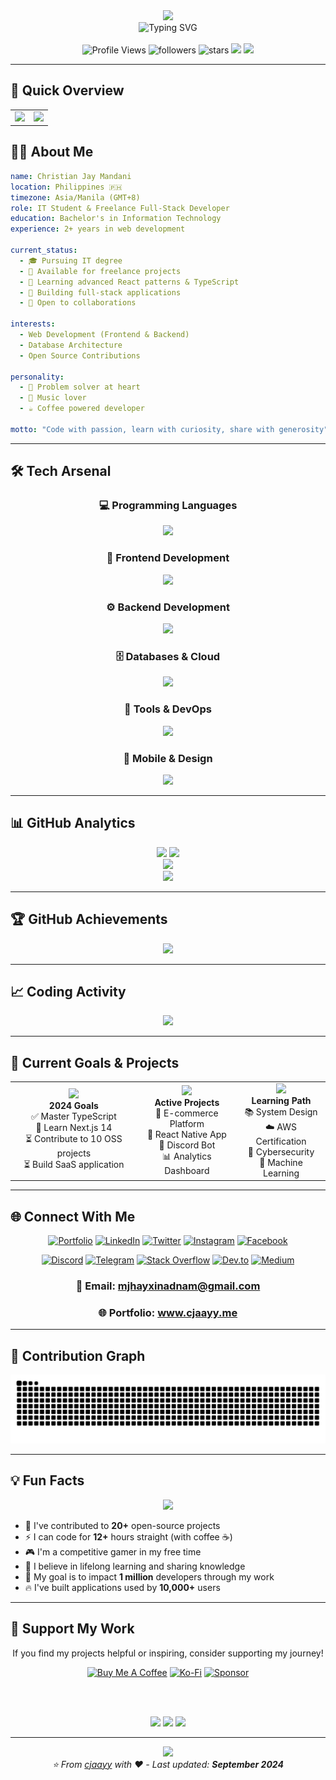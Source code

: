<div align="center">
  <img src="https://capsule-render.vercel.app/api?type=waving&color=0:EEFF00,25:a82da8,50:903cc2,75:7209b7,100:2d0562&height=300&section=header&text=Christian%20Jay%20Mandani&fontSize=50&fontAlignY=35&desc=Full-Stack%20Developer%20%7C%20IT%20Student%20%7C%20Tech%20Enthusiast&descAlignY=50&descSize=18"/>
</div>

<div align="center">
  <img src="https://readme-typing-svg.herokuapp.com/?font=Fira+Code&size=32&duration=2800&pause=2000&color=A855F7&center=true&vCenter=true&width=600&lines=Hey+there!+I'm+Christian+Jay+👋;Full-Stack+Developer+💻;Open+Source+Enthusiast+🚀;Always+Learning+New+Tech+📚" alt="Typing SVG" />
</div>

<br/>

<div align="center">
  <img src="https://komarev.com/ghpvc/?username=cjaayy&label=Profile%20Views&color=blueviolet&style=for-the-badge" alt="Profile Views"/>
  <img src="https://img.shields.io/github/followers/cjaayy?label=Followers&style=for-the-badge&color=blue&labelColor=ce4630" alt="followers"/>
  <img src="https://img.shields.io/github/stars/cjaayy?label=Stars&style=for-the-badge&color=yellow&labelColor=ce4630" alt="stars"/>
  <img src="https://badges.pufler.dev/years/cjaayy?style=for-the-badge&color=blue&logo=github">
  <img src="https://badges.pufler.dev/repos/cjaayy?style=for-the-badge&color=red&logo=github">
</div>

---

## 🚀 Quick Overview

<div align="center">
  <table>
    <tr>
      <td align="center" width="50%">
        <img src="https://github-readme-stats.vercel.app/api?username=cjaayy&show_icons=true&theme=tokyonight&hide_border=true&count_private=true" width="100%" />
      </td>
      <td align="center" width="50%">
        <img src="https://github-readme-streak-stats.herokuapp.com/?user=cjaayy&theme=tokyonight&hide_border=true" width="100%" />
      </td>
    </tr>
  </table>
</div>

## 🧑‍💻 About Me

```yaml
name: Christian Jay Mandani
location: Philippines 🇵🇭
timezone: Asia/Manila (GMT+8)
role: IT Student & Freelance Full-Stack Developer
education: Bachelor's in Information Technology
experience: 2+ years in web development

current_status: 
  - 🎓 Pursuing IT degree
  - 💼 Available for freelance projects
  - 🌱 Learning advanced React patterns & TypeScript
  - 🔭 Building full-stack applications
  - 🤝 Open to collaborations

interests:
  - Web Development (Frontend & Backend)
  - Database Architecture
  - Open Source Contributions

personality:
  - 🎯 Problem solver at heart
  - 🎵 Music lover
  - ☕ Coffee powered developer

motto: "Code with passion, learn with curiosity, share with generosity"
```

---

## 🛠️ Tech Arsenal

<div align="center">

### 💻 Programming Languages
<img src="https://skillicons.dev/icons?i=html,css,js,ts,python,java,cpp,cs,rust,php&theme=dark" />

### 🎨 Frontend Development
<img src="https://skillicons.dev/icons?i=react,nextjs,vue,angular,svelte,tailwind,bootstrap,sass,materialui&theme=dark" />

### ⚙️ Backend Development
<img src="https://skillicons.dev/icons?i=nodejs,express,nestjs,django,flask,laravel,spring,dotnet&theme=dark" />

### 🗄️ Databases & Cloud
<img src="https://skillicons.dev/icons?i=mysql,mongodb,postgresql,redis,firebase,supabase,aws,gcp&theme=dark" />

### 🔧 Tools & DevOps
<img src="https://skillicons.dev/icons?i=git,github,gitlab,docker,kubernetes,jenkins,nginx,linux&theme=dark" />

### 📱 Mobile & Design
<img src="https://skillicons.dev/icons?i=react,flutter,androidstudio,figma,xd,photoshop,illustrator&theme=dark" />

</div>

---

## 📊 GitHub Analytics

<div align="center">
  <img height="180em" src="https://github-readme-stats-eight-theta.vercel.app/api?username=cjaayy&show_icons=true&theme=algolia&include_all_commits=true&count_private=true"/>
  <img height="180em" src="https://github-readme-stats-eight-theta.vercel.app/api/top-langs/?username=cjaayy&layout=compact&langs_count=8&theme=algolia&hide=html,css"/>
</div>

<div align="center">
  <img src="https://github-profile-summary-cards.vercel.app/api/cards/profile-details?username=cjaayy&theme=tokyonight" />
</div>

<div align="center">
  <img src="https://github-readme-activity-graph.vercel.app/graph?username=cjaayy&custom_title=Christian%20Jay's%20Contribution%20Graph&bg_color=1a1b27&color=70a5fd&line=bf91f3&point=38bdae&area_color=70a5fd&area=true&hide_border=true" />
</div>

---

## 🏆 GitHub Achievements

<div align="center">
  <img src="https://github-profile-trophy.vercel.app/?username=cjaayy&theme=radical&no-frame=false&no-bg=false&margin-w=4&row=1" />
</div>

---

## 📈 Coding Activity

<!--START_SECTION:waka-->
<div align="center">
  <img src="https://github-readme-stats.vercel.app/api/wakatime?username=cjaayy&theme=tokyonight&hide_border=true&layout=compact" />
</div>
<!--END_SECTION:waka-->

---

## 🎯 Current Goals & Projects

<table>
  <tr>
    <td align="center">
      <img src="https://media.giphy.com/media/WUlplcMpOCEmTGBtBW/giphy.gif" width="50">
      <br><strong>2024 Goals</strong>
      <br>✅ Master TypeScript
      <br>🔄 Learn Next.js 14
      <br>⏳ Contribute to 10 OSS projects
      <br>⏳ Build SaaS application
    </td>
    <td align="center">
      <img src="https://media.giphy.com/media/QssGEmpkyEOhBCb7e1/giphy.gif" width="50">
      <br><strong>Active Projects</strong>
      <br>🚀 E-commerce Platform
      <br>📱 React Native App
      <br>🤖 Discord Bot
      <br>📊 Analytics Dashboard
    </td>
    <td align="center">
      <img src="https://media.giphy.com/media/L1R1tvI9svkIWwpVYr/giphy.gif" width="50">
      <br><strong>Learning Path</strong>
      <br>📚 System Design
      <br>☁️ AWS Certification
      <br>🔐 Cybersecurity
      <br>🧠 Machine Learning
    </td>
  </tr>
</table>

---

## 🌐 Connect With Me

<div align="center">
  
[![Portfolio](https://img.shields.io/badge/Portfolio-FF5722?style=for-the-badge&logo=google-chrome&logoColor=white)](https://www.cjaayy.me)
[![LinkedIn](https://img.shields.io/badge/LinkedIn-0077B5?style=for-the-badge&logo=linkedin&logoColor=white)](https://www.linkedin.com/in/cjaym/)
[![Twitter](https://img.shields.io/badge/Twitter-1DA1F2?style=for-the-badge&logo=twitter&logoColor=white)](https://twitter.com/cjaym__)
[![Instagram](https://img.shields.io/badge/Instagram-E4405F?style=for-the-badge&logo=instagram&logoColor=white)](https://www.instagram.com/cjaaayy__)
[![Facebook](https://img.shields.io/badge/Facebook-1877F2?style=for-the-badge&logo=facebook&logoColor=white)](https://web.facebook.com/christianjay.mandani.3)

[![Discord](https://img.shields.io/badge/Discord-7289DA?style=for-the-badge&logo=discord&logoColor=white)](https://discordapp.com/users/1200464257351942245)
[![Telegram](https://img.shields.io/badge/Telegram-2CA5E0?style=for-the-badge&logo=telegram&logoColor=white)](https://t.me/sejay3)
[![Stack Overflow](https://img.shields.io/badge/Stack_Overflow-FE7A16?style=for-the-badge&logo=stack-overflow&logoColor=white)](https://stackoverflow.com/users/22815563/christian-jay-mandani)
[![Dev.to](https://img.shields.io/badge/dev.to-0A0A0A?style=for-the-badge&logo=devdotto&logoColor=white)](https://dev.to/cjaayy)
[![Medium](https://img.shields.io/badge/Medium-12100E?style=for-the-badge&logo=medium&logoColor=white)](https://medium.com/@cjaayy)

</div>

<div align="center">
  <h3>📧 Email: <a href="mailto:mjhayxinadnam@gmail.com">mjhayxinadnam@gmail.com</a></h3>
  <h3>🌐 Portfolio: <a href="https://www.cjaayy.me">www.cjaayy.me</a></h3>
</div>

---

## 🐍 Contribution Graph

<div align="center">
  <img src="https://raw.githubusercontent.com/cjaayy/cjaayy/output/snake.svg" alt="Snake animation" />
</div>


---

## 💡 Fun Facts

<div align="center">
  <img src="https://quotes-github-readme.vercel.app/api?type=horizontal&theme=tokyonight" />
</div>

- 🚀 I've contributed to **20+** open-source projects
- ⚡ I can code for **12+** hours straight (with coffee ☕)
- 🎮 I'm a competitive gamer in my free time
- 🌱 I believe in lifelong learning and sharing knowledge
- 🎯 My goal is to impact **1 million** developers through my work
- 🔥 I've built applications used by **10,000+** users

---

## 💖 Support My Work

<div align="center">
  <p>If you find my projects helpful or inspiring, consider supporting my journey!</p>
  
  [![Buy Me A Coffee](https://img.shields.io/badge/Buy%20Me%20A%20Coffee-FFDD00?style=for-the-badge&logo=buy-me-a-coffee&logoColor=black)](https://www.buymeacoffee.com/cjaayy)
  [![Ko-Fi](https://img.shields.io/badge/Ko--fi-F16061?style=for-the-badge&logo=ko-fi&logoColor=white)](https://ko-fi.com/cjaayy)
  [![Sponsor](https://img.shields.io/badge/Sponsor-EA4AAA?style=for-the-badge&logo=github-sponsors&logoColor=white)](https://github.com/sponsors/cjaayy)
  
  <br><br>
  
  <img src="https://forthebadge.com/images/badges/built-with-love.svg" />
  <img src="https://forthebadge.com/images/badges/powered-by-coffee.svg" />
  <img src="https://forthebadge.com/images/badges/open-source.svg" />
  
</div>

---

<div align="center">
  <img src="https://capsule-render.vercel.app/api?type=waving&color=0:EEFF00,25:a82da8,50:903cc2,75:7209b7,100:2d0562&height=120&section=footer&text=Thanks%20for%20visiting!&fontSize=20&fontAlignY=70&desc=Let's%20build%20something%20amazing%20together%20🚀&descAlignY=90&descSize=14"/>
</div>

<div align="center">
  <i>⭐️ From <a href="https://github.com/cjaayy">cjaayy</a> with ❤️ - Last updated: <strong>September 2024</strong></i>
</div>
